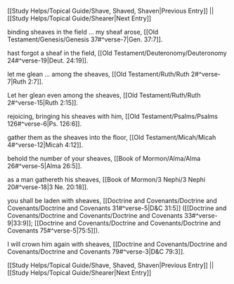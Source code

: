 [[Study Helps/Topical Guide/Shave, Shaved, Shaven|Previous Entry]]  ||  [[Study Helps/Topical Guide/Shearer|Next Entry]]

 binding sheaves in the field ... my sheaf arose, [[Old Testament/Genesis/Genesis 37#^verse-7|Gen. 37:7]].

 hast forgot a sheaf in the field, [[Old Testament/Deuteronomy/Deuteronomy 24#^verse-19|Deut. 24:19]].

 let me glean ... among the sheaves, [[Old Testament/Ruth/Ruth 2#^verse-7|Ruth 2:7]].

 Let her glean even among the sheaves, [[Old Testament/Ruth/Ruth 2#^verse-15|Ruth 2:15]].

 rejoicing, bringing his sheaves with him, [[Old Testament/Psalms/Psalms 126#^verse-6|Ps. 126:6]].

 gather them as the sheaves into the floor, [[Old Testament/Micah/Micah 4#^verse-12|Micah 4:12]].

 behold the number of your sheaves, [[Book of Mormon/Alma/Alma 26#^verse-5|Alma 26:5]].

 as a man gathereth his sheaves, [[Book of Mormon/3 Nephi/3 Nephi 20#^verse-18|3 Ne. 20:18]].

 you shall be laden with sheaves, [[Doctrine and Covenants/Doctrine and Covenants/Doctrine and Covenants 31#^verse-5|D&C 31:5]] ([[Doctrine and Covenants/Doctrine and Covenants/Doctrine and Covenants 33#^verse-9|33:9]]; [[Doctrine and Covenants/Doctrine and Covenants/Doctrine and Covenants 75#^verse-5|75:5]]).

 I will crown him again with sheaves, [[Doctrine and Covenants/Doctrine and Covenants/Doctrine and Covenants 79#^verse-3|D&C 79:3]].

[[Study Helps/Topical Guide/Shave, Shaved, Shaven|Previous Entry]]  ||  [[Study Helps/Topical Guide/Shearer|Next Entry]]